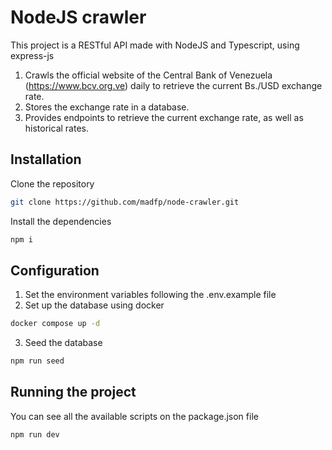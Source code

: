 # NodeJS crawler
This project is a RESTful API made with NodeJS and Typescript, using express-js

1. Crawls the official website of the Central Bank of Venezuela (https://www.bcv.org.ve) daily to retrieve the current Bs./USD exchange rate.
2. Stores the exchange rate in a database.
3. Provides endpoints to retrieve the current exchange rate, as well as historical rates.


## Installation

Clone the repository

```bash
git clone https://github.com/madfp/node-crawler.git
```
Install the dependencies
```bash
npm i 
```

## Configuration
1. Set the environment variables following the .env.example file
2. Set up the database using docker
```bash
docker compose up -d
```
3. Seed the database
```bash
npm run seed
```

## Running the project
You can see all the available scripts on the package.json file
```bash
npm run dev